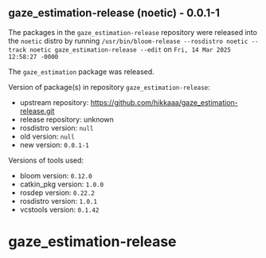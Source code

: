 ## gaze_estimation-release (noetic) - 0.0.1-1

The packages in the `gaze_estimation-release` repository were released into the `noetic` distro by running `/usr/bin/bloom-release --rosdistro noetic --track noetic gaze_estimation-release --edit` on `Fri, 14 Mar 2025 12:58:27 -0000`

The `gaze_estimation` package was released.

Version of package(s) in repository `gaze_estimation-release`:

- upstream repository: https://github.com/hikkaaa/gaze_estimation-release.git
- release repository: unknown
- rosdistro version: `null`
- old version: `null`
- new version: `0.0.1-1`

Versions of tools used:

- bloom version: `0.12.0`
- catkin_pkg version: `1.0.0`
- rosdep version: `0.22.2`
- rosdistro version: `1.0.1`
- vcstools version: `0.1.42`


# gaze_estimation-release
